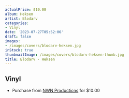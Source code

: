 ```yaml
---
actualPrice: $10.00
album: Heksen
artist: Blodarv
categories:
- Vinyl
date: '2023-07-27T05:52:06'
draft: false
images:
- /images/covers/blodarv-heksen.jpg
inStock: true
thumbnailImage: /images/covers/blodarv-heksen-thumb.jpg
title: Blodarv - Heksen
---
```


## Vinyl
* Purchase from [NWN Productions](http://shop.nwnprod.com/index.php?route=product/product&path=76&product_id=26919&sort=pd.name&order=ASC) for $10.00
